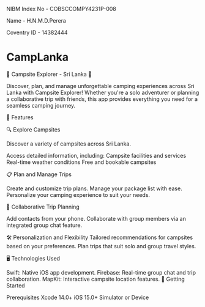NIBM Index No - COBSCCOMPY4231P-008

Name - H.N.M.D.Perera

Coventry ID - 14382444

# CampLanka
🌴 Campsite Explorer - Sri Lanka 🌴

Discover, plan, and manage unforgettable camping experiences across Sri Lanka with Campsite Explorer! Whether you're a solo adventurer or planning a collaborative trip with friends, this app provides everything you need for a seamless camping journey.

🚀 Features

🔍 Explore Campsites

Discover a variety of campsites across Sri Lanka.

Access detailed information, including:
Campsite facilities and services
Real-time weather conditions
Free and bookable campsites

📋 Plan and Manage Trips

Create and customize trip plans.
Manage your package list with ease.
Personalize your camping experience to suit your needs.

📱 Collaborative Trip Planning

Add contacts from your phone.
Collaborate with group members via an integrated group chat feature.

🛠️ Personalization and Flexibility
Tailored recommendations for campsites based on your preferences.
Plan trips that suit solo and group travel styles.

🖥️ Technologies Used

Swift: Native iOS app development.
Firebase: Real-time group chat and trip collaboration.
MapKit: Interactive campsite location features.
📲 Getting Started

Prerequisites
Xcode 14.0+
iOS 15.0+ Simulator or Device

